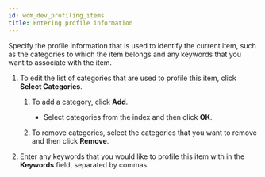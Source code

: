 ```yaml
---
id: wcm_dev_profiling_items
title: Entering profile information
---
```





Specify the profile information that is used to identify the current item, such as the categories to which the item belongs and any keywords that you want to associate with the item.

1.  To edit the list of categories that are used to profile this item, click **Select Categories**.

    1.  To add a category, click **Add**.

        -   Select categories from the index and then click **OK**.
    2.  To remove categories, select the categories that you want to remove and then click **Remove**.

2.  Enter any keywords that you would like to profile this item with in the **Keywords** field, separated by commas.


